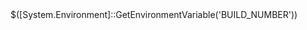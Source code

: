 
<Project Sdk="Microsoft.NET.Sdk">

  <!-- Grab the env‑var when MSBuild starts -->
  <PropertyGroup>
    <BuildNumber>$([System.Environment]::GetEnvironmentVariable('BUILD_NUMBER'))</BuildNumber>
  </PropertyGroup>

  <!-- Generate one .g.cs file before the compiler runs -->
  <Target Name="GenBuildInfo" BeforeTargets="Compile">
    <WriteLinesToFile
        File="BuildInfo.g.cs"
        Lines='namespace BuildInfo { internal static class Info { public const string BuildNumber = "$(BuildNumber)"; } }'
        Overwrite="true" />
    <Compile Include="BuildInfo.g.cs" />
  </Target>

</Project>
